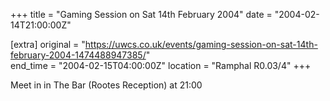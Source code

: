 +++
title = "Gaming Session on Sat 14th February 2004"
date = "2004-02-14T21:00:00Z"

[extra]
original = "https://uwcs.co.uk/events/gaming-session-on-sat-14th-february-2004-1474488947385/"    
end_time = "2004-02-15T04:00:00Z"
location = "Ramphal R0.03/4"
+++

Meet in in The Bar (Rootes Reception) at 21:00

